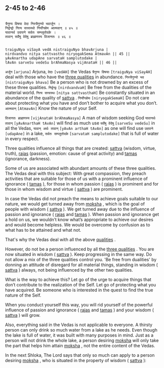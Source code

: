 ## 2-45 to 2-46


```shloka-sa

त्रैगुण्य विषया वेदा निस्त्रैगुण्यो भवार्जुन ।
निर्द्वन्द्वो नित्य सत्त्वस्थो निर्योगक्षेम आत्मवान् ॥ ४५ ॥
यावानर्थ उदपाने सर्वतः सम्प्लुतोदके ।
तावान् सर्वेषु वेदेषु ब्राह्मणस्य विजानतः ॥ ४६ ॥

```
```shloka-sa-hk

traiguNya viSayA vedA nistraiguNyo bhavArjuna |
nirdvandvo nitya sattvastho niryogakSema AtmavAn || 45 ||
yAvAnartha udapAne sarvataH samplutodake |
tAvAn sarveSu vedeSu brAhmaNasya vijAnataH || 46 ||

```
`अर्जुन` `[arjuna]` Arjuna, `वेदाः` `[vedAH]` the Vedas `त्रैगुण्य विषयाः` `[traiguNya viSayAH]` deal with those who have the 
[three qualities](satva_rajas_tamas)
 in abundance. `निस्त्रैगुण्यो भव` `[nistraiguNyo bhava]` Be a person who is not drowned by an excess of these three qualities. `निर्द्वन्द्वः` `[nirdvandvaH]` Be free from the dualities of the material world. `नित्य सत्त्वस्थः` `[nitya sattvasthaH]` Be constantly situated in an abundance of the quality of 
[sattva](sattva)
. `निर्योगक्षेमः` `[niryogakSemaH]` Do not care about protecting what you have and don’t bother to acquire what you don’t. `आत्मवान्` `[AtmavAn]` Know the nature of your Self.

`विजानतः ब्राह्मणस्य` `[vijAnataH brAhmaNasya]` A man of wisdom seeking God `यावानर्थः तावान्` `[yAvAnarthaH tAvAn]` will find as much use `सर्वेषु वेदेषु` `[sarveSu vedeSu]` in all the Vedas, `यावान् अर्थः तावान्` `[yAvAn arthaH tAvAn]` as one will find use `उदपाने` `[udapAne]` in a lake, `सर्वतः सम्प्लुतोदके` `[sarvataH samplutodake]` that is full of water in every respect.

<a name='satva_rajas_tamas'></a>
Three qualities influence all things that are created: 
[sattva](sattva)
 (wisdom, virtue, truth), 
[rajas](rajas)
 (passion, emotion: cause of great activity) and 
[tamas](tamas)
 (ignorance, darkness). 

Some of us are associated with abundant amounts of these three qualities. The Vedas deal with this subject: With great compassion, they preach activities that are suitable for those of us with a prominent influence of ignorance (
[tamas](tamas)
), for those in whom passion (
[rajas](rajas)
) is prominent and for those in whom wisdom and virtue (
[sattva](sattva)
) are prominent. 

In case the Vedas did not preach the means to achieve goals suitable to our nature, we would get turned away from 
[moksha](Moksha)
, which is the goal of people with wisdom (
[sattva](sattva)
). We get turned away due to the influence of passion and ignorance (
[rajas](rajas)
 and 
[tamas](tamas)
). When passion and ignorance get a hold on us, we wouldn’t know what’s appropriate to achieve our desires and would become helpless. We would be overcome by confusion as to what has to be attained and what not. 

That's why the Vedas deal with all the above 
[qualities](satva_rajas_tamas)
.

However, do not be a person influenced by all the 
[three qualities](satva_rajas_tamas_effects)
. You are now situated in wisdom (
[sattva](sattva)
). Keep progressing in the same way. Do not allow a mix of the three qualities control you. 'Be free from dualities' by donning an attitude of disregard for all material things, standing in wisdom (
[sattva](sattva)
) always, not being influenced by the other two qualities. 




What is the way to achieve this? Let go of the urge to acquire things that don’t contribute to the realization of the Self. Let go of protecting what you have acquired. Be someone who is interested in the quest to find the true nature of the Self. 

When you conduct yourself this way, you will rid yourself of the powerful influence of passion and ignorance (
[rajas](rajas)
 and 
[tamas](tamas)
) and your wisdom (
[sattva](sattva)
) will grow.

Also, everything said in the Vedas is not applicable to everyone. A thirsty person can only drink so much water from a lake as he needs. Even though the lake is full of water, it was built with many purposes in mind. Just as a person will not drink the whole lake, a person desiring 
[moksha](Moksha)
 will only take the part that helps him attain 
[moksha](Moksha)
, not the entire content of the Vedas.

In the next Shloka, The Lord says that only so much can apply to a person desiring 
[moksha](Moksha)
, who is situated in the property of wisdom (
[sattva](sattva)
):


